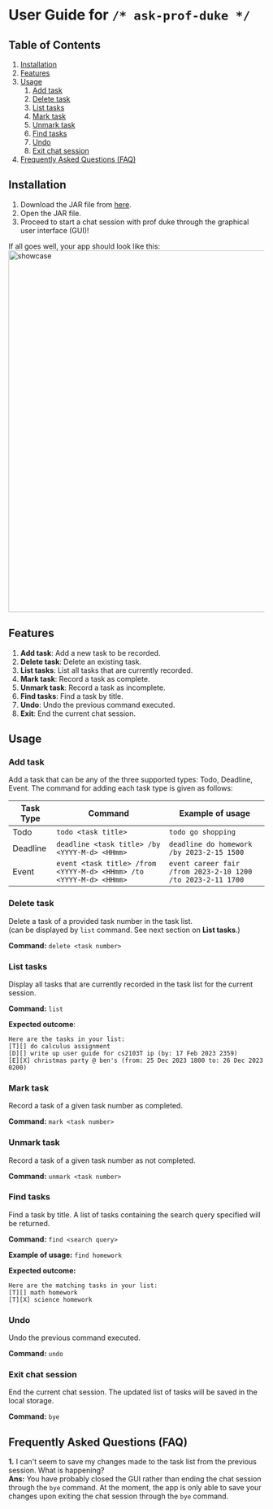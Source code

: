 # User Guide for `/* ask-prof-duke */`


## Table of Contents
1. [Installation](#installation)
1. [Features](#features)
1. [Usage](#usage)
    1. [Add task](#add-task)
    1. [Delete task](#delete-task)
    1. [List tasks](#list-tasks)
    1. [Mark task](#mark-task)    
    1. [Unmark task](#unmark-task)
    1. [Find tasks](#find-tasks)    
    1. [Undo](#undo)    
    1. [Exit chat session](#exit)     
1. [Frequently Asked Questions (FAQ)](#faq)
    
    
## Installation <a name="installation"></a>

1. Download the JAR file from [here](https://github.com/jmestxr/ip/releases/download/v0.2/duke.jar). 
2. Open the JAR file.
3. Proceed to start a chat session with prof duke through the graphical user interface (GUI)!

If all goes well, your app should look like this:
<img width="712" alt="showcase" src="https://user-images.githubusercontent.com/87931905/219123712-c33acc69-d4cc-42d1-bca4-d7da12abe336.png">
    
    
## Features <a name="feature"></a>
1. **Add task**: Add a new task to be recorded.
1. **Delete task**: Delete an existing task.
1. **List tasks**: List all tasks that are currently recorded.
1. **Mark task**: Record a task as complete.
1. **Unmark task**: Record a task as incomplete.
1. **Find tasks**: Find a task by title.
1. **Undo**: Undo the previous command executed.
1. **Exit**: End the current chat session.



## Usage <a name="usage"></a>

### Add task <a name="add-task"></a>
Add a task that can be any of the three supported types: Todo, Deadline, Event.
The command for adding each task type is given as follows:

| Task Type | Command                                                            | Example of usage                                            |
|-----------|--------------------------------------------------------------------|-------------------------------------------------------------|
| Todo      | `todo <task title>`                                                | `todo go shopping`                                          |
| Deadline  | `deadline <task title> /by <YYYY-M-d> <HHmm>`                      | `deadline do homework /by 2023-2-15 1500`                   |
| Event     | `event <task title> /from <YYYY-M-d> <HHmm> /to <YYYY-M-d> <HHmm>` | `event career fair /from 2023-2-10 1200 /to 2023-2-11 1700` |


### Delete task <a name="delete-task"></a>
Delete a task of a provided task number in the task list.<br>(can be displayed by `list` command. See next section on **List tasks**.)

**Command:** `delete <task number>`


### List tasks <a name="list-tasks"></a>
Display all tasks that are currently recorded in the task list for the current session.

**Command:** `list`

**Expected outcome**:
```
Here are the tasks in your list:
[T][] do calculus assignment
[D][] write up user guide for cs2103T ip (by: 17 Feb 2023 2359)
[E][X] christmas party @ ben's (from: 25 Dec 2023 1800 to: 26 Dec 2023 0200)
```


### Mark task <a name="mark-task"></a>
Record a task of a given task number as completed.

**Command:** `mark <task number>`


### Unmark task <a name="unmark-task"></a>
Record a task of a given task number as not completed.

**Command:** `unmark <task number>`


### Find tasks <a name="find-tasks"></a>
Find a task by title. A list of tasks containing the search query specified will be returned.

**Command:** `find <search query>`

**Example of usage:** `find homework`

**Expected outcome:**
```
Here are the matching tasks in your list:
[T][] math homework
[T][X] science homework
```


### Undo <a name="undo"></a>
Undo the previous command executed.

**Command:** `undo`


### Exit chat session <a name="exit"></a>
End the current chat session. The updated list of tasks will be saved in the local storage.

**Command:** `bye`


## Frequently Asked Questions (FAQ) <a name="faq"></a>

**1.** I can't seem to save my changes made to the task list from the previous session. What is happening?<br>
**Ans:** You have probably closed the GUI rather than ending the chat session through the `bye` command. At the moment, the app is only able to save your changes upon exiting the chat session through the `bye` command.
